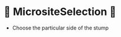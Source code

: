 # 🧠 MicrositeSelection 🧠

- Choose the particular side of the stump

<!-- @include: /../Placeholder_NeuroProfile.md -->